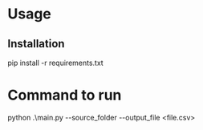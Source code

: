 # Usage

## Installation

pip install -r requirements.txt

# Command to run

python .\main.py --source_folder <folder/> --output_file <file.csv>
